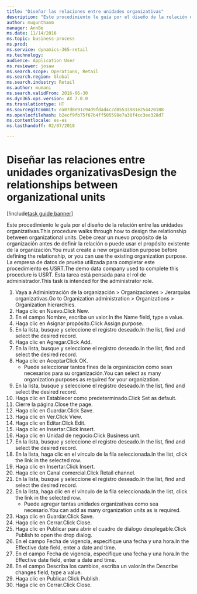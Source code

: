```yaml
--- 
title: "Diseñar las relaciones entre unidades organizativas"
description: "Este procedimiento le guía por el diseño de la relación entre las unidades organizativas."
author: mugunthanm
manager: AnnBe
ms.date: 11/14/2016
ms.topic: business-process
ms.prod: 
ms.service: dynamics-365-retail
ms.technology: 
audience: Application User
ms.reviewer: josaw
ms.search.scope: Operations, Retail
ms.search.region: Global
ms.search.industry: Retail
ms.author: mumani
ms.search.validFrom: 2016-06-30
ms.dyn365.ops.version: AX 7.0.0
ms.translationtype: HT
ms.sourcegitcommit: ea07d8e91c94d9fdad4c2d05533981e254420188
ms.openlocfilehash: b2ecf9fb75f67b4ff505598e7a38f4cc3ee328d7
ms.contentlocale: es-es
ms.lasthandoff: 02/07/2018

---
```

# <a name="design-the-relationships-between-organizational-units"></a><span data-ttu-id="8adf2-103">Diseñar las relaciones entre unidades organizativas</span><span class="sxs-lookup"><span data-stu-id="8adf2-103">Design the relationships between organizational units</span></span>

[!include[task guide banner](../includes/task-guide-banner.md)]

<span data-ttu-id="8adf2-104">Este procedimiento le guía por el diseño de la relación entre las unidades organizativas.</span><span class="sxs-lookup"><span data-stu-id="8adf2-104">This procedure walks through how to design the relationship between organizational units.</span></span> <span data-ttu-id="8adf2-105">Debe crear un nuevo propósito de la organización antes de definir la relación o puede usar el propósito existente de la organización.</span><span class="sxs-lookup"><span data-stu-id="8adf2-105">You must create a new organization purpose before defining the relationship, or you can use the existing organization purpose.</span></span> <span data-ttu-id="8adf2-106">La empresa de datos de prueba utilizada para completar este procedimiento es USRT.</span><span class="sxs-lookup"><span data-stu-id="8adf2-106">The demo data company used to complete this procedure is USRT.</span></span> <span data-ttu-id="8adf2-107">Esta tarea está pensada para el rol de administrador.</span><span class="sxs-lookup"><span data-stu-id="8adf2-107">This task is intended for the administrator role.</span></span>

1. <span data-ttu-id="8adf2-108">Vaya a Administración de la organización > Organizaciones > Jerarquías organizativas.</span><span class="sxs-lookup"><span data-stu-id="8adf2-108">Go to Organization administration > Organizations > Organization hierarchies.</span></span>
2. <span data-ttu-id="8adf2-109">Haga clic en Nuevo.</span><span class="sxs-lookup"><span data-stu-id="8adf2-109">Click New.</span></span>
3. <span data-ttu-id="8adf2-110">En el campo Nombre, escriba un valor.</span><span class="sxs-lookup"><span data-stu-id="8adf2-110">In the Name field, type a value.</span></span>
4. <span data-ttu-id="8adf2-111">Haga clic en Asignar propósito.</span><span class="sxs-lookup"><span data-stu-id="8adf2-111">Click Assign purpose.</span></span>
5. <span data-ttu-id="8adf2-112">En la lista, busque y seleccione el registro deseado.</span><span class="sxs-lookup"><span data-stu-id="8adf2-112">In the list, find and select the desired record.</span></span>
6. <span data-ttu-id="8adf2-113">Haga clic en Agregar.</span><span class="sxs-lookup"><span data-stu-id="8adf2-113">Click Add.</span></span>
7. <span data-ttu-id="8adf2-114">En la lista, busque y seleccione el registro deseado.</span><span class="sxs-lookup"><span data-stu-id="8adf2-114">In the list, find and select the desired record.</span></span>
8. <span data-ttu-id="8adf2-115">Haga clic en Aceptar</span><span class="sxs-lookup"><span data-stu-id="8adf2-115">Click OK.</span></span>
    * <span data-ttu-id="8adf2-116">Puede seleccionar tantos fines de la organización como sean necesarios para su organización.</span><span class="sxs-lookup"><span data-stu-id="8adf2-116">You can select as many organization purposes as required for your organization.</span></span>  
9. <span data-ttu-id="8adf2-117">En la lista, busque y seleccione el registro deseado.</span><span class="sxs-lookup"><span data-stu-id="8adf2-117">In the list, find and select the desired record.</span></span>
10. <span data-ttu-id="8adf2-118">Haga clic en Establecer como predeterminado.</span><span class="sxs-lookup"><span data-stu-id="8adf2-118">Click Set as default.</span></span>
11. <span data-ttu-id="8adf2-119">Cierre la página.</span><span class="sxs-lookup"><span data-stu-id="8adf2-119">Close the page.</span></span>
12. <span data-ttu-id="8adf2-120">Haga clic en Guardar.</span><span class="sxs-lookup"><span data-stu-id="8adf2-120">Click Save.</span></span>
13. <span data-ttu-id="8adf2-121">Haga clic en Ver.</span><span class="sxs-lookup"><span data-stu-id="8adf2-121">Click View.</span></span>
14. <span data-ttu-id="8adf2-122">Haga clic en Editar.</span><span class="sxs-lookup"><span data-stu-id="8adf2-122">Click Edit.</span></span>
15. <span data-ttu-id="8adf2-123">Haga clic en Insertar.</span><span class="sxs-lookup"><span data-stu-id="8adf2-123">Click Insert.</span></span>
16. <span data-ttu-id="8adf2-124">Haga clic en Unidad de negocio.</span><span class="sxs-lookup"><span data-stu-id="8adf2-124">Click Business unit.</span></span>
17. <span data-ttu-id="8adf2-125">En la lista, busque y seleccione el registro deseado.</span><span class="sxs-lookup"><span data-stu-id="8adf2-125">In the list, find and select the desired record.</span></span>
18. <span data-ttu-id="8adf2-126">En la lista, haga clic en el vínculo de la fila seleccionada.</span><span class="sxs-lookup"><span data-stu-id="8adf2-126">In the list, click the link in the selected row.</span></span>
19. <span data-ttu-id="8adf2-127">Haga clic en Insertar.</span><span class="sxs-lookup"><span data-stu-id="8adf2-127">Click Insert.</span></span>
20. <span data-ttu-id="8adf2-128">Haga clic en Canal comercial.</span><span class="sxs-lookup"><span data-stu-id="8adf2-128">Click Retail channel.</span></span>
21. <span data-ttu-id="8adf2-129">En la lista, busque y seleccione el registro deseado.</span><span class="sxs-lookup"><span data-stu-id="8adf2-129">In the list, find and select the desired record.</span></span>
22. <span data-ttu-id="8adf2-130">En la lista, haga clic en el vínculo de la fila seleccionada.</span><span class="sxs-lookup"><span data-stu-id="8adf2-130">In the list, click the link in the selected row.</span></span>
    * <span data-ttu-id="8adf2-131">Puede agregar tantas unidades organizativas como sea necesario.</span><span class="sxs-lookup"><span data-stu-id="8adf2-131">You can add as many organization units as is required.</span></span>  
23. <span data-ttu-id="8adf2-132">Haga clic en Guardar.</span><span class="sxs-lookup"><span data-stu-id="8adf2-132">Click Save.</span></span>
24. <span data-ttu-id="8adf2-133">Haga clic en Cerrar.</span><span class="sxs-lookup"><span data-stu-id="8adf2-133">Click Close.</span></span>
25. <span data-ttu-id="8adf2-134">Haga clic en Publicar para abrir el cuadro de diálogo desplegable.</span><span class="sxs-lookup"><span data-stu-id="8adf2-134">Click Publish to open the drop dialog.</span></span>
26. <span data-ttu-id="8adf2-135">En el campo Fecha de vigencia, especifique una fecha y una hora.</span><span class="sxs-lookup"><span data-stu-id="8adf2-135">In the Effective date field, enter a date and time.</span></span>
27. <span data-ttu-id="8adf2-136">En el campo Fecha de vigencia, especifique una fecha y una hora.</span><span class="sxs-lookup"><span data-stu-id="8adf2-136">In the Effective date field, enter a date and time.</span></span>
28. <span data-ttu-id="8adf2-137">En el campo Describa los cambios, escriba un valor.</span><span class="sxs-lookup"><span data-stu-id="8adf2-137">In the Describe changes field, type a value.</span></span>
29. <span data-ttu-id="8adf2-138">Haga clic en Publicar.</span><span class="sxs-lookup"><span data-stu-id="8adf2-138">Click Publish.</span></span>
30. <span data-ttu-id="8adf2-139">Haga clic en Cerrar.</span><span class="sxs-lookup"><span data-stu-id="8adf2-139">Click Close.</span></span>


